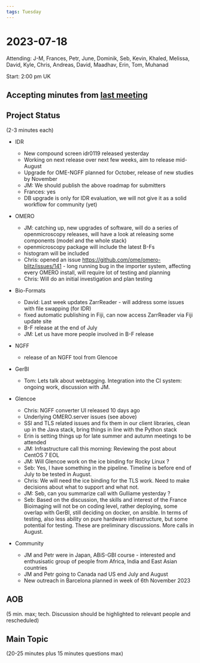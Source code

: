 ```yaml
---
tags: Tuesday
---
```


# 2023-07-18

Attending: J-M, Frances, Petr, June, Dominik, Seb, Kevin, Khaled, Melissa, David, Kyle, Chris, Andreas, David, Maadhav, Erin, Tom, Muhanad

Start: 2:00 pm UK

## Accepting minutes from [last meeting](https://hackmd.io/team/ome?nav=overview)

## Project Status

(2-3 minutes each)

- IDR
    - New compound screen idr0119 released yesterday
    - Working on next release over next few weeks, aim to release mid-August
    - Upgrade for OME-NGFF planned for October, release of new studies by November
    - JM: We should publish the above roadmap for submitters
    - Frances: yes
    - DB upgrade is only for IDR evaluation, we will not give it as a solid workflow for community (yet)

- OMERO
    - JM: catching up, new upgrades of software, will do a series of openmicroscopy releases, will have a look at releasing some components (model and the whole stack)
    - openmicroscopy package will include the latest B-Fs
    - histogram will be included
    - Chris: opened an issue https://github.com/ome/omero-blitz/issues/141 - long running bug in the importer system, affecting every OMERO install, will require lot of testing and planning
    - Chris: Will do an initial investigation and plan testing

- Bio-Formats
    - David: Last week updates ZarrReader - will address some issues with file swapping (for IDR)
    - fixed automatic publishing in Fiji, can now access ZarrReader via Fiji update site
    - B-F release at the end of July
    - JM: Let us have more people involved in B-F release

- NGFF
    - release of an NGFF tool from Glencoe

- GerBI
    - Tom: Lets talk about webtagging. Integration into the CI system: ongoing work, discussion with JM.

- Glencoe
    - Chris: NGFF converter UI released 10 days ago
    - Underlying OMERO.server issues (see above)
    - SSl and TLS related issues and fix them in our client libraries, clean up in the Java stack, bring things in line with the Python stack
    - Erin is setting things up for late summer and autumn meetings to be attended
    - JM: Infrastructure call this morning: Reviewing the post about CentOS 7 EOL
    - JM: Will Glencoe work on the ice binding for Rocky Linux ?
    - Seb: Yes, I have something in the pipeline. Timeline is before end of July to be tested in August.
    - Chris: We will need the ice binding for the TLS work. Need to make decisions about what to support and what not.
    - JM: Seb, can you summarize call with Gulliame yesterday ? 
    - Seb: Based on the discussion, the skills and interest of the France Bioimaging will not be on coding level, rather deploying, some overlap with GerBI, still deciding on docker, on ansible. In terms of testing, also less ability on pure hardware infrastructure, but some potential for testing. These are preliminary discussions. More calls in August.

- Community
    - JM and Petr were in Japan, ABiS-GBI course - interested and enthusisatic group of people from Africa, India and East Asian countries
    - JM and Petr going to Canada nad US end July and August
    - New outreach in Barcelona planned in week of 6th November 2023

## AOB

(5 min. max; tech. Discussion should be highlighted to relevant people and rescheduled)

## Main Topic

(20-25 minutes plus 15 minutes questions max)
